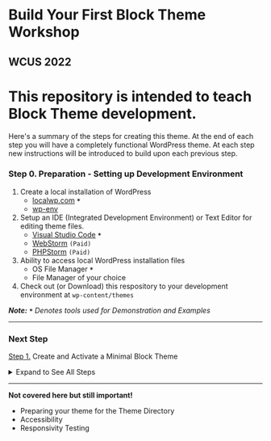 # Build Your First Block Theme Workshop
## WCUS 2022

# This repository is intended to teach Block Theme development.

Here's a summary of the steps for creating this theme. At the end of each step you will have a completely functional WordPress theme. At each step new instructions will be introduced to build upon each previous step.

### Step 0. Preparation - Setting up Development Environment

  1. Create a local installation of WordPress
     - [localwp.com](https://localwp.com) __`*`__
     - [wp-env](https://developer.wordpress.org/block-editor/reference-guides/packages/packages-env/)
  2. Setup an IDE (Integrated Development Environment) or Text Editor for editing theme files.
     - [Visual Studio Code](https://code.visualstudio.com/) __`*`__
     - [WebStorm](https://www.jetbrains.com/webstorm/) `(Paid)`
     - [PHPStorm](https://www.jetbrains.com/phpstorm/) `(Paid)`
  3. Ability to access local WordPress installation files
     - OS File Manager __`*`__
     - File Manager of your choice
  4. Check out (or Download) this respository to your development environment at `wp-content/themes`

  ___Note:__ __`*`__ Denotes tools used for Demonstration and Examples_

<hr/>

### Next Step
[Step 1.][1] Create and Activate a Minimal Block Theme

<details><summary>Expand to See All Steps</summary>

[Step 0.][0] Preparation - Setting up Development Environment

[Step 1.][1] Create and Activate a Minimal Block Theme

[Step 2.][2] Create and incorporate template parts - Demonstrate Block Locking options
[Step 3.][3] Create a theme.json file with schema, version, and template part registration
[Step 4.][4] Step 4.  Add Presets and Supports to theme.json
[Step 5.][5]  Refine Templates and Parts in the Site Editor
[Step 6.][6]  Add styles to theme.json
[Step 7.][7]  Enqueue style.css for custom CSS
[Step 8.][8]  Register and use block styles & custom colors in theme.json
[Step 9.][9]  Surface a Block Pattern from the Pattern directory via theme.json
[Step 10.][10] Create a Template Layout Block Pattern
[Step 11.][11] Create and Register singular.html (use template layout block pattern via site editor)
[Step 12.][12] Create a custom 404 page with a local image, and translatable text with a Hidden Block Pattern
[Step 13.][13] Create and register a custom template for posts and pages
[Step 14.][14] Create a style variation and add a font
[Step 15.][15] Final - Export your theme!
</details>

<hr/>

__Not covered here but still important!__
- Preparing your theme for the Theme Directory
- Accessibility
- Responsivity Testing

[0]: ../blob/step-0/README.md
[1]: ../blob/step-1/README.md
[2]: ../blob/step-2/README.md
[3]: ../blob/step-3/README.md
[4]: ../blob/step-4/README.md
[5]: ../blob/step-5/README.md
[6]: ../blob/step-6/README.md
[7]: ../blob/step-7/README.md
[8]: ../blob/step-8/README.md
[9]: ../blob/step-9/README.md
[10]: ../blob/step-10/README.md
[11]: ../blob/step-11/README.md
[12]: ../blob/step-12/README.md
[13]: ../blob/step-13/README.md
[14]: ../blob/step-14/README.md
[15]: ../blob/final/README.md
